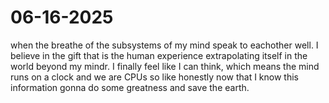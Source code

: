 # 06-16-2025

when the breathe of the subsystems of my mind speak to eachother well. I believe in the gift that is
the human experience extrapolating itself in the world beyond my mindr. I finally feel like I can think,
which means the mind runs on a clock and we are CPUs so like honestly now that I know this information
gonna do some greatness and save the earth.
